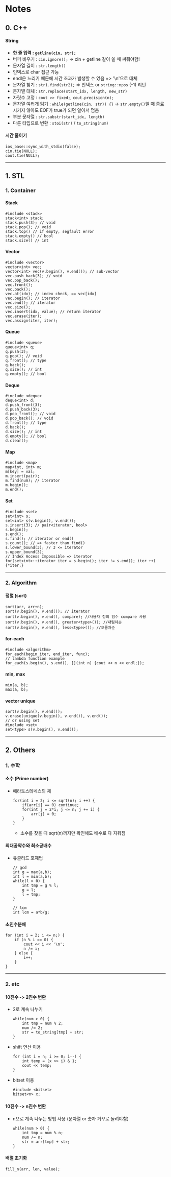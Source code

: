# Notes

## 0. C++
#### String
- **한 줄 입력 : `getline(cin, str);`**
- 버퍼 비우기 : `cin.ignore();` => cin + getline 같이 쓸 때 써줘야함!
- 문자열 길이 : `str.length()`
- 인덱스로 char 접근 가능
- endl은 느리기 때문에 시간 초과가 발생할 수 있음 => '\n'으로 대체
- 문자열 찾기 : `str1.find(str2);` => 인덱스 or `string::npos` (-1) 리턴
- 문자열 대체 : `str.replace(start_idx, length, new_str)`
- 자릿수 고정 : `cout >> fixed;`, `cout.precision(n);`
- 문자열 여러개 읽기 : `while(getline(cin, str)) {}` -> `str.empty()`일 때 종료시키지 않아도 EOF가 true가 되면 알아서 멈춤
- 부분 문자열 : `str.substr(start_idx, length)`
- 다른 타입으로 변환 : `stoi(str)` / `to_string(num)`

#### 시간 줄이기
```:cpp
ios_base::sync_with_stdio(false);
cin.tie(NULL);
cout.tie(NULL);
```
---
## 1. STL

### 1. Container
#### Stack
```:cpp
#include <stack>
stack<int> stack;
stack.push(3); // void
stack.pop(); // void
stack.top() // if empty, segfault error
stack.empty() // bool
stack.size() // int
```

#### Vector
```:cpp
#include <vector>
vector<int> vec;
vector<int> vec(v.begin(), v.end()); // sub-vector
vec.push_back(3); // void
vec.pop_back();
vec.front();
vec.back();
vec.at(idx); // index check, == vec[idx]
vec.begin(); // iterator
vec.end(); // iterator
vec.size();
vec.insert(idx, value); // return iterator
vec.erase(iter);
vec.assign(iter, iter);
```

#### Queue
```:cpp
#include <queue>
queue<int> q;
q.push(3);
q.pop(); // void
q.front(); // type
q.back();
q.size(); // int
q.empty(); // bool
```

#### Deque
```:cpp
#include <deque>
deque<int> d;
d.push_front(3);
d.push_back(3);
d.pop_front(); // void
d.pop_back(); // void
d.front(); // type
d.back();
d.size(); // int
d.empty(); // bool
d.clear();
```

#### Map
```:cpp
#include <map>
map<int, int> m;
m[key] = val;
m.insert(pair);
m.find(num); // iterator
m.begin();
m.end();
```

#### Set
```:cpp
#include <set>
set<int> s;
set<int> s(v.begin(), v.end());
s.insert(3); // pair<iterator, bool>
s.begin();
s.end();
s.find(); // iterator or end()
s.count(); // => faster than find()
s.lower_bound(3); // 3 <= iterator
s.upper_bound(3);
// Index Access Impossible => iterator
for(set<int>::iterator iter = s.begin(); iter != s.end(); iter ++) {*iter;} 
```

---
### 2. Algorithm
#### 정렬 (sort)
```:cpp
sort(arr, arr+n);
sort(v.begin(), v.end()); // iterator
sort(v.begin(), v.end(), compare); //사용자 정의 함수 compare 사용
sort(v.begin(), v.end(), greater<type>()); //내림차순
sort(v.begin(), v.end(), less<type>()); //오름차순
```

#### for-each
```:cpp
#include <algorithm>
for_each(begin_iter, end_iter, func);
// lambda function example
for_each(s.begin(), s.end(), [](int n) {cout << n << endl;});
```

#### min, max
```:cpp
min(a, b);
max(a, b);
```

#### vector unique
```:cpp
sort(v.begin(), v.end());
v.erase(unique(v.begin(), v.end()), v.end());
// or using set
#include <set>
set<type> s(v.begin(), v.end());
```

---
## 2. Others

### 1. 수학

#### 소수 (Prime number)
- 에라토스테네스의 체
    ```:cpp
    for(int i = 2; i <= sqrt(n); i ++) {
        if(arr[i] == 0) continue;
        for(int j = 2*i; j <= n; j += i) {
            arr[j] = 0;
        }
    }
    ```
    - 소수를 찾을 때 sqrt(n)까지만 확인해도 배수로 다 지워짐

#### 최대공약수와 최소공배수
- 유클리드 호제법
    ```:cpp
    // gcd
    int g = max(a,b);
    int l = min(a,b);
    while(l > 0) {
        int tmp = g % l;
        g = l;
        l = tmp;
    }
    
    // lcm
    int lcm = a*b/g;
    ```

#### 소인수분해
```:cpp
for (int i = 2; i <= n;) {
    if (n % i == 0) {
        cout << i << '\n';
        n /= i;
    } else {
        i++;
    }
}
```

---
### 2. etc
#### 10진수 -> 2진수 변환
- 2로 계속 나누기
    ```:cpp
    while(num > 0) {
        int tmp = num % 2;
        num /= 2;
        str = to_string[tmp] + str;
    }
    ```
- shift 연산 이용
    ```:cpp
    for (int i = n; i >= 0; i--) {
        int temp = (x >> i) & 1;
        cout << temp;
    }
    ```
- bitset 이용
    ```:cpp
    #include <bitset>
    bitset<n> x;
    ```

#### 10진수 -> n진수 변환
- n으로 계속 나누는 방법 사용 (문자열 or 숫자 거꾸로 돌려야함)
    ```:cpp
    while(num > 0) {
        int tmp = num % n;
        num /= n;
        str = arr[tmp] + str;
    }
    ```

#### 배열 초기화
```:cpp
fill_n(arr, len, value);
```